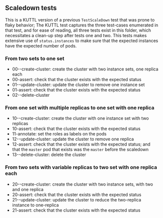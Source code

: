 ## Scaledown tests

This is a KUTTL version of a previous `TestScaleDown` test that was prone to flaky behavior; 
The KUTTL test captures the three test-cases enumerated in that test, and for ease of reading, 
all three tests exist in this folder, which necessitates a clean-up step after tests one and two. 
This tests makes extensive use of `status.instances` to make sure that the expected instances 
have the expected number of pods.

### From two sets to one set

* 00--create-cluster: create the cluster with two instance sets, one replica each
* 00-assert: check that the cluster exists with the expected status
* 01--update-cluster: update the cluster to remove one instance set
* 01-assert: check that the cluster exists with the expected status
* 02--delete-cluster

### From one set with multiple replicas to one set with one replica

* 10--create-cluster: create the cluster with one instance set with two replicas
* 10-assert: check that the cluster exists with the expected status
* 11-annotate: set the roles as labels on the pods
* 12--update-cluster: update the cluster to remove one replica
* 12-assert: check that the cluster exists with the expected status; and that the `master` pod that exists was the `master` before the scaledown
* 13--delete-cluster: delete the cluster

### From two sets with variable replicas to two set with one replica each

* 20--create-cluster: create the cluster with two instance sets, with two and one replica
* 20-assert: check that the cluster exists with the expected status
* 21--update-cluster: update the cluster to reduce the two-replica instance to one-replica
* 21-assert: check that the cluster exists with the expected status
